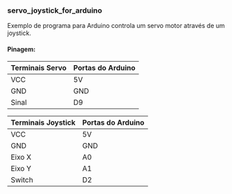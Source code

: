 ### servo_joystick_for_arduino

Exemplo de programa para Arduino controla um servo motor através de um joystick.

#### Pinagem:
|Terminais Servo|Portas do Arduino|
|-|-|
|VCC|5V|
|GND|GND|
|Sinal|D9|

|Terminais Joystick|Portas do Arduino|
|-|-|
|VCC|5V|
|GND|GND|
|Eixo X|A0|
|Eixo Y|A1|
|Switch|D2|
